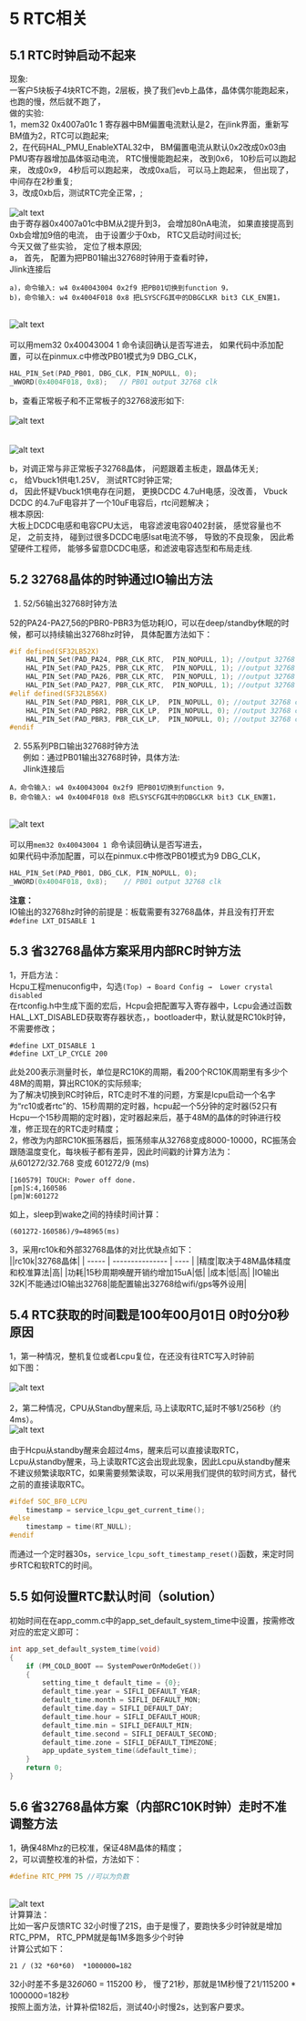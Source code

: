 # 5 RTC相关
## 5.1 RTC时钟启动不起来
现象: <br>
一客户5块板子4块RTC不跑，2层板，换了我们evb上晶体，晶体偶尔能跑起来，也跑的慢，然后就不跑了，  
做的实验:<br>
1，mem32 0x4007a01c 1 寄存器中BM偏置电流默认是2，在jlink界面，重新写BM值为2，RTC可以跑起来;<br>
2，在代码HAL_PMU_EnableXTAL32中， BM偏置电流从默认0x2改成0x03由PMU寄存器增加晶体驱动电流， RTC慢慢能跑起来， 改到0x6， 10秒后可以跑起来， 改成0x9， 4秒后可以跑起来， 改成0xa后， 可以马上跑起来， 但出现了， 中间存在2秒重复;<br>
3，改成0xb后，测试RTC完全正常，;<br>
<br>![alt text](./assets/rtc/rtc001.png)<br> 
由于寄存器0x4007a01c中BM从2提升到3， 会增加80nA电流， 如果直接提高到0xb会增加9倍的电流，
由于设置少于0xb， RTC又启动时间过长;<br>
今天又做了些实验， 定位了根本原因;<br>
a， 首先， 配置为把PB01输出32768时钟用于查看时钟，<br>
Jlink连接后<br>
```
a)，命令输入: w4 0x40043004 0x2f9 把PB01切换到function 9，
b)，命令输入: w4 0x4004F018 0x8 把LSYSCFG其中的DBGCLKR bit3 CLK_EN置1，
```
<br>![alt text](./assets/rtc/rtc002.png)<br>  
可以用mem32 0x40043004 1 命令读回确认是否写进去，
如果代码中添加配置，可以在pinmux.c中修改PB01模式为9 DBG_CLK，<br>
```c
HAL_PIN_Set(PAD_PB01, DBG_CLK, PIN_NOPULL, 0);
_WWORD(0x4004F018, 0x8);   // PB01 output 32768 clk
```
b，查看正常板子和不正常板子的32768波形如下:<br>
<br>![alt text](./assets/rtc/rtc003.png)<br>  
<br>![alt text](./assets/rtc/rtc004.png)<br>  

b，对调正常与非正常板子32768晶体， 问题跟着主板走，跟晶体无关;<br>
c， 给Vbuck1供电1.25V， 测试RTC时钟正常;<br>
d， 因此怀疑Vbuck1供电存在问题， 更换DCDC 4.7uH电感，没改善， Vbuck DCDC 的4.7uF电容并了一个10uF电容后，rtc问题解决；<br>
根本原因: <br>
大板上DCDC电感和电容CPU太远， 电容滤波电容0402封装， 感觉容量也不足，
之前支持， 碰到过很多DCDC电感Isat电流不够， 导致的不良现象，
因此希望硬件工程师， 能够多留意DCDC电感，和滤波电容选型和布局走线.<br>

## 5.2 32768晶体的时钟通过IO输出方法
1. 52/56输出32768时钟方法<br>

52的PA24-PA27,56的PBR0-PBR3为低功耗IO，可以在deep/standby休眠的时候，都可以持续输出32768hz时钟，
具体配置方法如下：<br>
```c
#if defined(SF32LB52X)
    HAL_PIN_Set(PAD_PA24, PBR_CLK_RTC,  PIN_NOPULL, 1); //output 32768 clk
    HAL_PIN_Set(PAD_PA25, PBR_CLK_RTC,  PIN_NOPULL, 1); //output 32768 clk
    HAL_PIN_Set(PAD_PA26, PBR_CLK_RTC,  PIN_NOPULL, 1); //output 32768 clk
    HAL_PIN_Set(PAD_PA27, PBR_CLK_RTC,  PIN_NOPULL, 1); //output 32768 clk
#elif defined(SF32LB56X)
    HAL_PIN_Set(PAD_PBR1, PBR_CLK_LP,  PIN_NOPULL, 0); //output 32768 clk
    HAL_PIN_Set(PAD_PBR2, PBR_CLK_LP,  PIN_NOPULL, 0); //output 32768 clk
    HAL_PIN_Set(PAD_PBR3, PBR_CLK_LP,  PIN_NOPULL, 0); //output 32768 clk
#endif
```
2. 55系列PB口输出32768时钟方法<br>
例如：通过PB01输出32768时钟，具体方法:<br>
Jlink连接后<br>
```
A，命令输入: w4 0x40043004 0x2f9 把PB01切换到function 9，
B，命令输入: w4 0x4004F018 0x8 把LSYSCFG其中的DBGCLKR bit3 CLK_EN置1，
```
<br>![alt text](./assets/rtc/rtc002.png)<br>  
可以用`mem32 0x40043004 1 `命令读回确认是否写进去，<br>
如果代码中添加配置，可以在pinmux.c中修改PB01模式为9 DBG_CLK，<br>
```c
HAL_PIN_Set(PAD_PB01, DBG_CLK, PIN_NOPULL, 0);
_WWORD(0x4004F018, 0x8);	// PB01 output 32768 clk
```
**注意：**<br>
IO输出的32768hz时钟的前提是：板载需要有32768晶体，并且没有打开宏`#define LXT_DISABLE 1`<br>

## 5.3 省32768晶体方案采用内部RC时钟方法
1，开启方法：<br>
Hcpu工程menuconfig中，勾选`(Top) → Board Config →  Lower crystal disabled`<br>
在rtconfig.h中生成下面的宏后，Hcpu会把配置写入寄存器中，Lcpu会通过函数HAL_LXT_DISABLED获取寄存器状态，，bootloader中，默认就是RC10k时钟，不需要修改；<br>
```
#define LXT_DISABLE 1
#define LXT_LP_CYCLE 200
```
此处200表示测量时长，单位是RC10K的周期，看200个RC10K周期里有多少个48M的周期，算出RC10K的实际频率;<br>
为了解决切换到RC时钟后，RTC走时不准的问题，方案是lcpu启动一个名字为“rc10或者rtc”的、15秒周期的定时器，hcpu起一个5分钟的定时器(52只有Hcpu一个15秒周期的定时器)，定时器起来后，基于48M的晶体的时钟进行校准，修正现在的RTC走时精度；<br>
2，修改为内部RC10K振荡器后，振荡频率从32768变成8000-10000，RC振荡会跟随温度变化，每块板子都有差异，因此时间戳的计算方法为：<br>
从601272/32.768 变成 601272/9 (ms)<br>
```
[160579] TOUCH: Power off done.
[pm]S:4,160586
[pm]W:601272
```
如上，sleep到wake之间的持续时间计算：<br>
```
(601272-160586)/9=48965(ms)
```
3，采用rc10k和外部32768晶体的对比优缺点如下：<br>
||rc10k|32768晶体|
| ----- | --------------- | ---- |
|精度|取决于48M晶体精度和校准算法|高|
|功耗|15秒周期唤醒开销约增加15uA|低|
|成本|低|高|
|IO输出32K|不能通过IO输出32768|能配置输出32768给wifi/gps等外设用|
## 5.4 RTC获取的时间戳是100年00月01日 0时0分0秒原因
1，第一种情况，整机复位或者Lcpu复位，在还没有往RTC写入时钟前<br>
如下图：<br>
<br>![alt text](./assets/rtc/rtc005.png)<br>  
2，第二种情况，CPU从Standby醒来后, 马上读取RTC,延时不够1/256秒（约4ms）。
<br>![alt text](./assets/rtc/rtc006.png)<br>  
由于Hcpu从standby醒来会超过4ms，醒来后可以直接读取RTC，<br>
Lcpu从standby醒来，马上读取RTC这会出现此现象，因此Lcpu从standby醒来不建议频繁读取RTC，如果需要频繁读取，可以采用我们提供的软时间方式，替代之前的直接读取RTC。<br>
```c
#ifdef SOC_BF0_LCPU	
	timestamp = service_lcpu_get_current_time();
#else
   	timestamp = time(RT_NULL);
#endif
```
而通过一个定时器30s，`service_lcpu_soft_timestamp_reset()`函数，来定时同步RTC和软RTC的时间。<br>

## 5.5 如何设置RTC默认时间（solution）
初始时间在在app_comm.c中的app_set_default_system_time中设置，按需修改对应的宏定义即可：<br>
```c
int app_set_default_system_time(void)
{
    if (PM_COLD_BOOT == SystemPowerOnModeGet())
    {
        setting_time_t default_time = {0};
        default_time.year = SIFLI_DEFAULT_YEAR;
        default_time.month = SIFLI_DEFAULT_MON;
        default_time.day = SIFLI_DEFAULT_DAY;
        default_time.hour = SIFLI_DEFAULT_HOUR;
        default_time.min = SIFLI_DEFAULT_MIN;
        default_time.second = SIFLI_DEFAULT_SECOND;
        default_time.zone = SIFLI_DEFAULT_TIMEZONE;
        app_update_system_time(&default_time);
    }
    return 0;
}
```


## 5.6 省32768晶体方案（内部RC10K时钟）走时不准调整方法
1，确保48Mhz的已校准，保证48M晶体的精度；<br>
2，可以调整校准的补偿，方法如下：<br>
```c
#define RTC_PPM 75 //可以为负数
```
<br>![alt text](./assets/rtc/rtc007.png)<br> 
 计算算法：<br>
比如一客户反馈RTC 32小时慢了21S，由于是慢了，要跑快多少时钟就是增加 RTC_PPM， RTC_PPM就是每1M多跑多少个时钟<br>
计算公式如下：<br>
```
21 / (32 *60*60)  *1000000=182
```
32小时差不多是32*60*60 = 115200 秒， 慢了21秒，那就是1M秒慢了21/115200 * 1000000=182秒<br>
按照上面方法，计算补偿182后，测试40小时慢2s，达到客户要求。<br>
